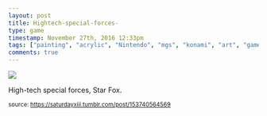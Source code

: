 ```yaml
---
layout: post
title: Hightech-special-forces-
type: game
timestamp: November 27th, 2016 12:33pm
tags: ["painting", "acrylic", "Nintendo", "mgs", "konami", "art", "game", "showcase"]
comments: true
---
```

<img src="https://saturdayxiii.github.io/media/153740564569.jpg"/>

High-tech special forces, Star Fox.
 
  
<small>source: https://saturdayxiii.tumblr.com/post/153740564569</small>